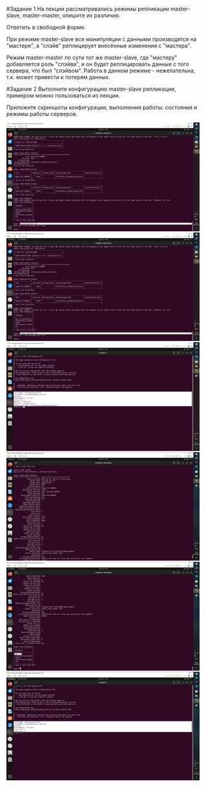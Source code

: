 #Задание 1
На лекции рассматривались режимы репликации master-slave, master-master, опишите их различия.

Ответить в свободной форме.

При режиме master-slave все манипуляции с данными производятся на "мастере", а "слэйв" реплицирует внесённые изменения с "мастера".

Режим master-master по сути тот же master-slave, где "мастеру" добавляется роль "слэйва", и он будет реплицировать данные с того сервера, что был "слэйвом". Работа в данном режиме - нежелательна, т.к. может привести к потерям данных.

#Задание 2
Выполните конфигурацию master-slave репликации, примером можно пользоваться из лекции.

Приложите скриншоты конфигурации, выполнения работы: состояния и режимы работы серверов.

![1](1.jpg)
![2](2.jpg)
![3](3.jpg)
![4](4.jpg)
![5](5.jpg)
![6](6.jpg)
